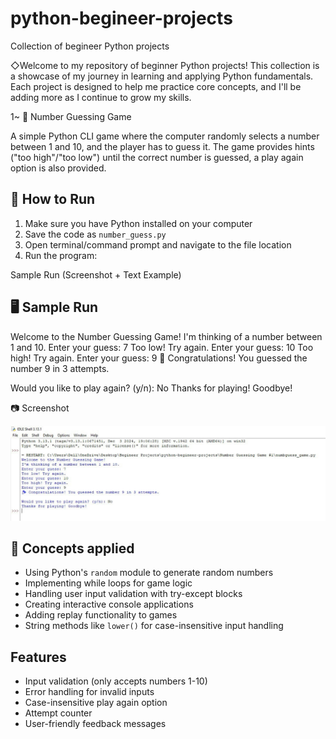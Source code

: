 # python-begineer-projects
Collection of begineer Python projects

◇Welcome to my repository of beginner Python projects! This collection is a showcase of my journey in learning and applying Python fundamentals. Each project is designed to help me practice core concepts, and I'll be adding more as I continue to grow my skills.

1~ 🎲 Number Guessing Game

A simple Python CLI game where the computer randomly selects a number between 1 and 10, and the player has to guess it. The game provides hints ("too high"/"too low") until the correct number is guessed, a play again option is also provided.

## 🚀 How to Run

1. Make sure you have Python installed on your computer
2. Save the code as `number_guess.py`
3. Open terminal/command prompt and navigate to the file location
4. Run the program:

Sample Run (Screenshot + Text Example)

## 🖥️ Sample Run
Welcome to the Number Guessing Game!
I'm thinking of a number between 1 and 10.
Enter your guess: 7
Too low! Try again.
Enter your guess: 10
Too high! Try again.
Enter your guess: 9
🎉 Congratulations! You guessed the number 9 in 3 attempts.

Would you like to play again? (y/n): No
Thanks for playing! Goodbye!

📷 Screenshot 

![Game Screenshot](https://raw.githubusercontent.com/sahildkapare/python-begineer-projects/ddcd737317464d5ec999514c8371f9f36db8b40c/Game-screenshot.png?token=BTJMHDOGNMFZG7433T3IAGLI2WINM)


## 🧩 Concepts applied 

- Using Python's `random` module to generate random numbers
- Implementing while loops for game logic
- Handling user input validation with try-except blocks
- Creating interactive console applications
- Adding replay functionality to games
- String methods like `lower()` for case-insensitive input handling

## Features

- Input validation (only accepts numbers 1-10)
- Error handling for invalid inputs
- Case-insensitive play again option
- Attempt counter
- User-friendly feedback messages


